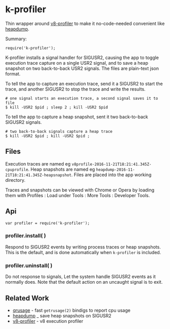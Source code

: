k-profiler
==========

Thin wrapper around [v8-profiler](https://npmjs.org/package/v8-profiler) to make it
no-code-needed convenient like [heapdump](https://npmjs.org/package/heapdump).

Summary:

    require('k-profiler');

K-profiler installs a signal handler for SIGUSR2, causing the app to toggle
execution trace capture on a single USR2 signal, and to save a heap snapshot on two
back-to-back USR2 signals.  The files are plain-text json format.

To tell the app to capture an execution trace, send it a SIGUSR2 to start the
trace, and another SIGUSR2 to stop the trace and write the results.

    # one signal starts an execution trace, a second signal saves it to file
    $ kill -USR2 $pid ; sleep 2 ; kill -USR2 $pid

To tell the app to capture a heap snapshot, sent it two back-to-back SIGUSR2 signals.

    # two back-to-back signals capture a heap trace
    $ kill -USR2 $pid ; kill -USR2 $pid ; 


Files
-----

Execution traces are named eg `v8profile-2016-11-21T18:21:41.345Z-cpuprofile`.
Heap snapshots are named eg `heapdump-2016-11-21T18:21:41.345Z-heapsnapshot`.
Files are placed into the app working directory.

Traces and snapshots can be viewed with Chrome or Opera by loading them with
Profiles : Load under Tools : More Tools : Developer Tools.


Api
---

    var profiler = require('k-profiler');

### profiler.install( )

Respond to SIGUSR2 events by writing process traces or heap snapshots.
This is the default, and is done automatically when `k-profiler` is included.

### profiler.uninstall( )

Do not response to signals, Let the system handle SIGUSR2 events as it normally
does.  Note that the default action on an uncaught signal is to exit.


Related Work
------------

- [qrusage](https://npmjs.org/package/qrusage) - fast `getrusage(2)` bindigs to report cpu usage
- [heapdump](https://npmjs.org/package/heapdump) _ save heap snapshots on SIGUSR2
- [v8-profiler](https://npmjs.org/package/v8-profiler) - v8 execution profiler
